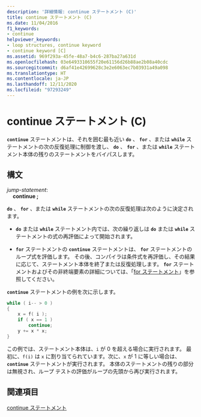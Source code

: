 ```yaml
---
description: '詳細情報: continue ステートメント (C)'
title: continue ステートメント (C)
ms.date: 11/04/2016
f1_keywords:
- continue
helpviewer_keywords:
- loop structures, continue keyword
- continue keyword [C]
ms.assetid: 969f293a-45fe-48a7-b4c6-287ba27a631d
ms.openlocfilehash: 03e6493310655f20e61156d26b88ae2b08a40cdc
ms.sourcegitcommit: d6af41e42699628c3e2e6063ec7b03931a49a098
ms.translationtype: HT
ms.contentlocale: ja-JP
ms.lasthandoff: 12/11/2020
ms.locfileid: "97293249"
---
```

# <a name="continue-statement-c"></a>continue ステートメント (C)

**`continue`** ステートメントは、それを囲む最も近い **`do`** 、 **`for`** 、または **`while`** ステートメントの次の反復処理に制御を渡し、 **`do`** 、 **`for`** 、または **`while`** ステートメント本体の残りのステートメントをバイパスします。

## <a name="syntax"></a>構文

*jump-statement*:<br/>
&nbsp;&nbsp;&nbsp;&nbsp;**continue ;**

**`do`** 、 **`for`** 、または **`while`** ステートメントの次の反復処理は次のように決定されます。

- **`do`** または **`while`** ステートメント内では、次の繰り返しは **`do`** または **`while`** ステートメントの式の再評価によって開始されます。

- **`for`** ステートメントの **`continue`** ステートメントは、 **`for`** ステートメントのループ式を評価します。 その後、コンパイラは条件式を再評価し、その結果に応じて、ステートメント本体を終了または反復処理します。 **`for`** ステートメントおよびその非終端要素の詳細については、「[for ステートメント](../c-language/for-statement-c.md)」を参照してください。

**`continue`** ステートメントの例を次に示します。

```C
while ( i-- > 0 )
{
    x = f( i );
    if ( x == 1 )
        continue;
    y += x * x;
}
```

この例では、ステートメント本体は、`i` が 0 を超える場合に実行されます。 最初に、`f(i)` は `x` に割り当てられています。次に、`x` が 1 に等しい場合は、 **`continue`** ステートメントが実行されます。 本体のステートメントの残りの部分は無視され、ループ テストの評価がループの先頭から再び実行されます。

## <a name="see-also"></a>関連項目

[continue ステートメント](../cpp/continue-statement-cpp.md)
